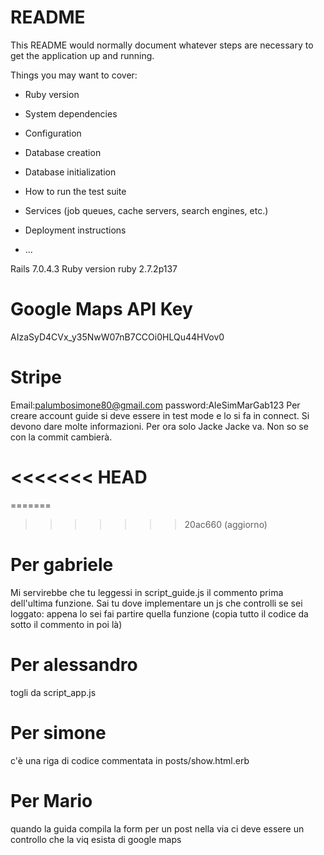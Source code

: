 # README

This README would normally document whatever steps are necessary to get the
application up and running.

Things you may want to cover:

- Ruby version

- System dependencies

- Configuration

- Database creation

- Database initialization

- How to run the test suite

- Services (job queues, cache servers, search engines, etc.)

- Deployment instructions

- ...

Rails 7.0.4.3
Ruby version ruby 2.7.2p137

# Google Maps API Key

AIzaSyD4CVx_y35NwW07nB7CCOi0HLQu44HVov0

# Stripe

Email:palumbosimone80@gmail.com
password:AleSimMarGab123
Per creare account guide si deve essere in test mode e lo si fa in connect. Si devono dare molte informazioni.
Per ora solo Jacke Jacke va. Non so se con la commit cambierà.

# <<<<<<< HEAD

=======

> > > > > > > 20ac660 (aggiorno)

# Per gabriele

Mi servirebbe che tu leggessi in script_guide.js il commento prima dell'ultima funzione. Sai tu dove implementare
un js che controlli se sei loggato: appena lo sei fai partire quella funzione (copia tutto il codice da sotto il
commento in poi là)

# Per alessandro

togli da script_app.js

# Per simone

c'è una riga di codice commentata in posts/show.html.erb

# Per Mario

quando la guida compila la form per un post nella via ci deve essere un controllo che la viq esista di
google maps
